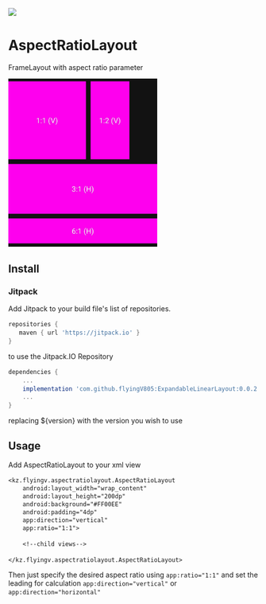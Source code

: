 [![](https://jitpack.io/v/flyingV805/AspectRatioLayout.svg)](https://jitpack.io/#flyingV805/AspectRatioLayout)

# AspectRatioLayout
FrameLayout with aspect ratio parameter

<img src="https://github.com/flyingV805/AspectRatioLayout/blob/master/img/example.jpg" width="300" />

## Install

### Jitpack

Add Jitpack to your build file's list of repositories.

```groovy
repositories {
   maven { url 'https://jitpack.io' }
}
```

to use the Jitpack.IO Repository

```groovy
dependencies {
    ...
    implementation 'com.github.flyingV805:ExpandableLinearLayout:0.0.2'
    ...
}
```
replacing ${version} with the version you wish to use

## Usage

Add AspectRatioLayout to your xml view

    <kz.flyingv.aspectratiolayout.AspectRatioLayout
        android:layout_width="wrap_content"
        android:layout_height="200dp"
        android:background="#FF00EE"
        android:padding="4dp"
        app:direction="vertical"
        app:ratio="1:1">
        
        <!--child views-->
        
    </kz.flyingv.aspectratiolayout.AspectRatioLayout>
    
Then just specify the desired aspect ratio using `app:ratio="1:1"` and set the leading for calculation `app:direction="vertical"` or `app:direction="horizontal"`    
